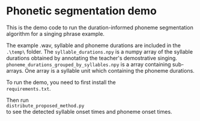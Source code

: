 # Phonetic segmentation demo

This is the demo code to run the duration-informed phoneme segmentation
algorithm for a singing phrase example.

The example .wav, syllable and phoneme durations are included in the `.\temp\`
folder. The `syllable_durations.npy` is a numpy array of the syllable durations
obtained by annotating the teacher's demostrative singing. `phoneme_durations_grouped_by_syllables.npy`
is a array containing sub-arrays. One array is a syllable unit which containing the phoneme durations.
 
To run the demo, you need to first install the  
`requirements.txt`.

Then run  
`distribute_proposed_method.py`  
to see the detected syllable onset times and
phoneme onset times.
